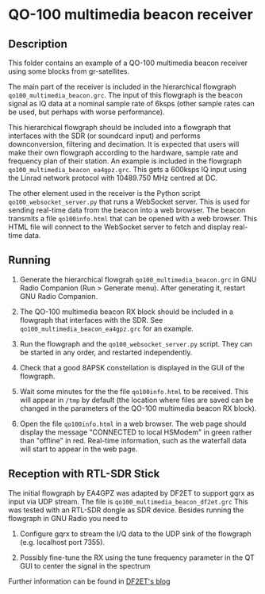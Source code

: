 # QO-100 multimedia beacon receiver

## Description

This folder contains an example of a QO-100 multimedia beacon receiver using
some blocks from gr-satellites.

The main part of the receiver is included in the hierarchical flowgraph
`qo100_multimedia_beacon.grc`. The input of this flowgraph is the beacon signal
as IQ data at a nominal sample rate of 6ksps (other sample rates can be used,
but perhaps with worse performance).

This hierarchical flowgraph should be included into a flowgraph that interfaces
with the SDR (or soundcard input) and performs downconversion, filtering and
decimation. It is expected that users will make their own flowgraph according to
the hardware, sample rate and frequency plan of their station. An example is
included in the flowgraph `qo100_multimedia_beacon_ea4gpz.grc`. This gets a
600ksps IQ input using the Linrad network protocol with 10489.750 MHz centred at
DC.

The other element used in the receiver is the Python script
`qo100_websocket_server.py` that runs a WebSocket server. This is used for
sending real-time data from the beacon into a web browser. The beacon transmits
a file `qo100info.html` that can be opened with a web browser. This HTML file
will connect to the WebSocket server to fetch and display real-time data.

## Running

1. Generate the hierarchical flowgrah `qo100_multimedia_beacon.grc` in GNU Radio
Companion (Run > Generate menu). After generating it, restart GNU Radio
Companion.

2. The QO-100 multimedia beacon RX block should be included in a flowgraph
that interfaces with the SDR. See `qo100_multimedia_beacon_ea4gpz.grc` for an
example.

3. Run the flowgraph and the `qo100_websocket_server.py` script. They can be
started in any order, and restarted independently.

4. Check that a good 8APSK constellation is displayed in the GUI of the
flowgraph.

5. Wait some minutes for the the file `qo100info.html` to be received. This will
appear in `/tmp` by default (the location where files are saved can be changed in
the parameters of the QO-100 multimedia beacon RX block).

6. Open the file `qo100info.html` in a web browser. The web page should display
the message "CONNECTED to local HSModem" in green rather than "offline" in
red. Real-time information, such as the waterfall data will start to appear in
the web page.

## Reception with RTL-SDR Stick

The initial flowgraph by EA4GPZ was adapted by DF2ET to support gqrx as input
via UDP stream. The file is `qo100_multimedia_beacon_df2et.grc` This was tested
with an RTL-SDR dongle as SDR device. Besides running the flowgraph in GNU 
Radio you need to

1. Configure gqrx to stream the I/Q data to the UDP sink of the flowgraph
(e.g. localhost port 7355).

2. Possibly fine-tune the RX using the tune frequency parameter in the QT GUI
to center the signal in the spectrum

Further information can be found in
[DF2ET's blog](https://www.florian-wolters.de/posts/qo100-hsmodem-gnuradio-decoder/)
